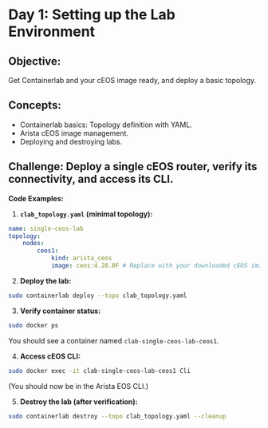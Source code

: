# **Day 1: Setting up the Lab Environment**

## **Objective:** 
Get Containerlab and your cEOS image ready, and deploy a basic topology.

## **Concepts:**

* Containerlab basics: Topology definition with YAML.
* Arista cEOS image management.
* Deploying and destroying labs.

## **Challenge:** Deploy a single cEOS router, verify its connectivity, and access its CLI.

**Code Examples:**

1.  **`clab_topology.yaml` (minimal topology):**

```yaml
name: single-ceos-lab
topology:
    nodes:
        ceos1:
            kind: arista_ceos
            image: ceos:4.28.0F # Replace with your downloaded cEOS image tag
```

2.  **Deploy the lab:**

```bash
sudo containerlab deploy --topo clab_topology.yaml
```

3.  **Verify container status:**

```bash
sudo docker ps
```

You should see a container named `clab-single-ceos-lab-ceos1`.

4.  **Access cEOS CLI:**

```bash
sudo docker exec -it clab-single-ceos-lab-ceos1 Cli
```

(You should now be in the Arista EOS CLI.)

5.  **Destroy the lab (after verification):**

```bash
sudo containerlab destroy --topo clab_topology.yaml --cleanup
```

